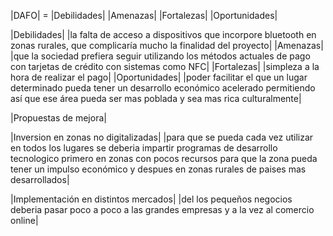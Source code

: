 |DAFO| = |Debilidades| |Amenazas| |Fortalezas| |Oportunidades|
  
  |Debilidades| |la falta de acceso a dispositivos que incorpore bluetooth en zonas rurales, que complicaría mucho la finalidad del proyecto|
  |Amenazas| |que la sociedad prefiera seguir utilizando los métodos actuales de pago con tarjetas de crédito con sistemas como NFC|
  |Fortalezas| |simpleza a la hora de realizar el pago|
  |Oportunidades| |poder facilitar el que un lugar determinado pueda tener un desarrollo económico acelerado permitiendo así que ese área pueda ser mas poblada y sea mas rica culturalmente|


|Propuestas de mejora|
  
  |Inversion en zonas no digitalizadas| |para que se pueda cada vez utilizar en todos los lugares se deberia impartir programas de desarrollo tecnologico
    primero en zonas con pocos recursos para que la zona pueda tener un impulso económico y despues en zonas rurales de paises mas desarrollados|
 
  |Implementación en distintos mercados| |del los pequeños negocios deberia pasar poco a poco a las grandes empresas y a la vez al comercio online|
